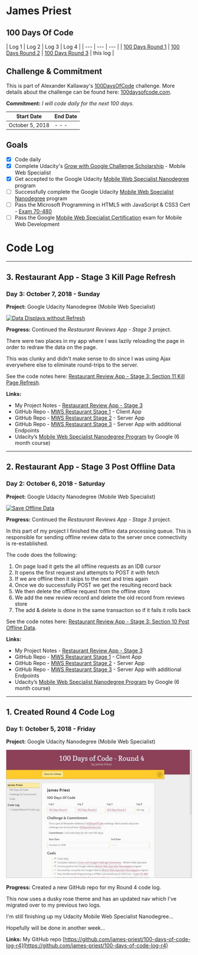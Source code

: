 <!-- markdownlint-disable MD022 MD032 -->
# James Priest

## 100 Days Of Code

| Log 1 | Log 2 | Log 3 | Log 4 |
| --- | --- | --- |
| [100 Days Round 1](https://james-priest.github.io/100-days-of-code-log/) | [100 Days Round 2](https://james-priest.github.io/100-days-of-code-log-r2/) | [100 Days Round 3](https://james-priest.github.io/100-days-of-code-log-r3/) | this log |

## Challenge & Commitment
This is part of Alexander Kallaway's [100DaysOfCode](https://github.com/Kallaway/100-days-of-code "the official repo") challenge. More details about the challenge can be found here: [100daysofcode.com](http://100daysofcode.com/ "100daysofcode.com").

**Commitment:** *I will code daily for the next 100 days.*

|  Start Date   | End Date     |
| ------------- | ------------ |
| October 5, 2018   | - - - |

## Goals

- [x] Code daily
- [x] Complete Udacity's [Grow with Google Challenge Scholarship](https://www.udacity.com/grow-with-google) - Mobile Web Specialist
- [x] Get accepted to the Google Udacity [Mobile Web Specialist Nanodegree](https://www.udacity.com/course/mobile-web-specialist-nanodegree--nd024) program
- [ ] Successfully complete the Google Udacity [Mobile Web Specialist Nanodegree](https://www.udacity.com/course/mobile-web-specialist-nanodegree--nd024) program
- [ ] Pass the Microsoft Programming in HTML5 with JavaScript & CSS3 Cert - [Exam 70-480](https://www.microsoft.com/en-us/learning/exam-70-480.aspx "Exam 70-480: Programming in HTML5 with JavaScript and CSS3")
- [ ] Pass the Google [Mobile Web Specialist Certification](https://developers.google.com/training/certification/mobile-web-specialist/) exam for Mobile Web Development

# Code Log
<!--

## 1.
### Day 1: January,10 2018 - Saturday

**Project:** Mobile Web trackS

**Progress:**

**Thoughts:**

**Link to Work:**
---

## 1. Create New Codelog
### Day 1: May 9, 2018 - Wednesday

**Project:** Google Udacity Nanodegree (Mobile Web Specialist)

[![tables](https://james-priest.github.io/udacity-nanodegree-mws/assets/images/sm_rwdf5-23.jpg)](https://james-priest.github.io/udacity-nanodegree-mws/assets/images/full-size/rwdf5-23.png)

**Progress:** Completed *Lesson 5: Optimizations* from the Udacity course: [Responsive Web Design Fundamentals](https://www.udacity.com/course/responsive-web-design-fundamentals--ud893).

This lesson dealt with how to adapt:

- Responsive tables for mobile (hidden columns, contained scrolling, block elements)
- Font sizing across different viewports
- Images resolution based on device pixel density
- Minor breakpoints

Read more: [Notes - Responsive Web Design Lesson 5: Optimizations](https://james-priest.github.io/udacity-nanodegree-mws/course-notes/responsive-web-design-fundamentals.html#lesson-5-optimizations)

**Links:**
- My Course Notes - [Responsive Web Design Fundamentals](https://james-priest.github.io/udacity-nanodegree-mws/course-notes/responsive-web-design-fundamentals.html)
- Udacity's [Responsive Web Design Fundamentals by Google](https://www.udacity.com/course/responsive-web-design-fundamentals--ud893) (free 2 week course)

---

-->
---

## 3. Restaurant App - Stage 3 Kill Page Refresh
### Day 3: October 7, 2018 - Sunday

**Project:** Google Udacity Nanodegree (Mobile Web Specialist)

[![Data Displays without Refresh](https://james-priest.github.io/mws-restaurant-stage-1/assets/images/3-20-small.jpg)](https://james-priest.github.io/mws-restaurant-stage-1/assets/images/3-20.jpg)

**Progress:** Continued the *Restaurant Reviews App - Stage 3* project.

There were two places in my app where I was lazily reloading the page in order to redraw the data on the page.

This was clunky and didn't make sense to do since I was using Ajax everywhere else to eliminate round-trips to the server.

See the code notes here: [Restaurant Review App - Stage 3: Section 11 Kill Page Refresh](https://james-priest.github.io/mws-restaurant-stage-1/stage3.html#11-kill-page-refresh).

**Links:**
- My Project Notes - [Restaurant Review App - Stage 3](https://james-priest.github.io/mws-restaurant-stage-1/stage3.html)
- GitHub Repo - [MWS Restaurant Stage 1](https://github.com/james-priest/mws-restaurant-stage-1) - Client App
- GitHub Repo - [MWS Restaurant Stage 2](https://github.com/james-priest/mws-restaurant-stage-2) - Server App
- GitHub Repo - [MWS Restaurant Stage 3](https://github.com/james-priest/mws-restaurant-stage-3) - Server App with additional Endpoints
- Udacity’s [Mobile Web Specialist Nanodegree Program](https://www.udacity.com/course/mobile-web-specialist-nanodegree--nd024) by Google (6 month course)

---

## 2. Restaurant App - Stage 3 Post Offline Data
### Day 2: October 6, 2018 - Saturday

**Project:** Google Udacity Nanodegree (Mobile Web Specialist)

[![Save Offline Data](https://james-priest.github.io/mws-restaurant-stage-1/assets/images/3-15-small.jpg)](https://james-priest.github.io/mws-restaurant-stage-1/assets/images/3-15.jpg)

**Progress:** Continued the *Restaurant Reviews App - Stage 3* project.

In this part of my project I finished the offline data processing queue. This is responsible for sending offline review data to the server once connectivity is re-established.

The code does the following:
1. On page load it gets the all offline requests as an IDB cursor
2. It opens the first request and attempts to POST it with fetch
3. If we are offline then it skips to the next and tries again
4. Once we do successfully POST we get the resulting record back
5. We then delete the offline request from the offline store
6. We add the new review record and delete the old record from reviews store
7. The add & delete is done in the same transaction so if it fails it rolls back

See the code notes here: [Restaurant Review App - Stage 3: Section 10 Post Offline Data](https://james-priest.github.io/mws-restaurant-stage-1/stage3.html#10-post-offline-data).

**Links:**
- My Project Notes - [Restaurant Review App - Stage 3](https://james-priest.github.io/mws-restaurant-stage-1/stage3.html)
- GitHub Repo - [MWS Restaurant Stage 1](https://github.com/james-priest/mws-restaurant-stage-1) - Client App
- GitHub Repo - [MWS Restaurant Stage 2](https://github.com/james-priest/mws-restaurant-stage-2) - Server App
- GitHub Repo - [MWS Restaurant Stage 3](https://github.com/james-priest/mws-restaurant-stage-3) - Server App with additional Endpoints
- Udacity’s [Mobile Web Specialist Nanodegree Program](https://www.udacity.com/course/mobile-web-specialist-nanodegree--nd024) by Google (6 month course)

---

## 1. Created Round 4 Code Log
### Day 1: October 5, 2018 - Friday

**Project:** Google Udacity Nanodegree (Mobile Web Specialist)

[![new code log](assets/images/code-log-1-small.jpg)](assets/images/code-log-1.jpg)

**Progress:** Created a new GitHub repo for my Round 4 code log.

This now uses a dusky rose theme and has an updated nav which I've migrated over to my previous two logs.

I'm still finishing up my Udacity Mobile Web Specialist Nanodegree...

Hopefully will be done in another week...

**Links:** My GitHub repo [https://github.com/james-priest/100-days-of-code-log-r4](https://github.com/james-priest/100-days-of-code-log-r4)